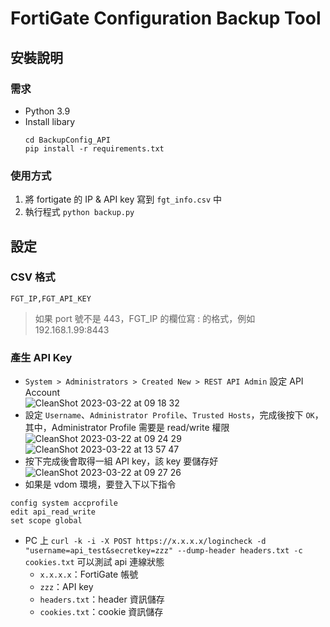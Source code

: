 # FortiGate Configuration Backup Tool
## 安裝說明
### 需求
- Python 3.9
- Install libary
    ```
    cd BackupConfig_API
    pip install -r requirements.txt
    ```
### 使用方式
1. 將 fortigate 的 IP & API key 寫到 `fgt_info.csv` 中
2. 執行程式 `python backup.py`

## 設定
### CSV 格式
```
FGT_IP,FGT_API_KEY
```
> 如果 port 號不是 443，FGT_IP 的欄位寫 <IP>:<PORT> 的格式，例如 192.168.1.99:8443

### 產生 API Key
- `System > Administrators > Created New > REST API Admin` 設定 API Account</br>
![CleanShot 2023-03-22 at 09 18 32](https://user-images.githubusercontent.com/69979158/226832299-c5f33248-0f60-468b-8506-fa9d19856463.png)
- 設定 `Username`、`Administrator Profile`、`Trusted Hosts`，完成後按下 `OK`，其中，Administrator Profile 需要是 read/write 權限</br>
![CleanShot 2023-03-22 at 09 24 29](https://user-images.githubusercontent.com/69979158/226832413-4e8d1a45-2d00-4b9e-b075-4b45f859f20b.png)
![CleanShot 2023-03-22 at 13 57 47](https://user-images.githubusercontent.com/69979158/226832555-73142fbc-d16d-4446-853a-da70cb0a6d66.png)
- 按下完成後會取得一組 API key，該 key 要儲存好</br>
![CleanShot 2023-03-22 at 09 27 26](https://user-images.githubusercontent.com/69979158/226832651-550a4522-109a-46fa-8fca-9433bcec5d0b.png)
- 如果是 vdom 環境，要登入下以下指令
```
config system accprofile
edit api_read_write
set scope global
```
- PC 上 `curl -k -i -X POST https://x.x.x.x/logincheck -d "username=api_test&secretkey=zzz" --dump-header headers.txt -c cookies.txt` 可以測試 api 連線狀態
	- `x.x.x.x`：FortiGate 帳號
	- `zzz`：API key
	- `headers.txt`：header 資訊儲存
	- `cookies.txt`：cookie 資訊儲存
  
 
